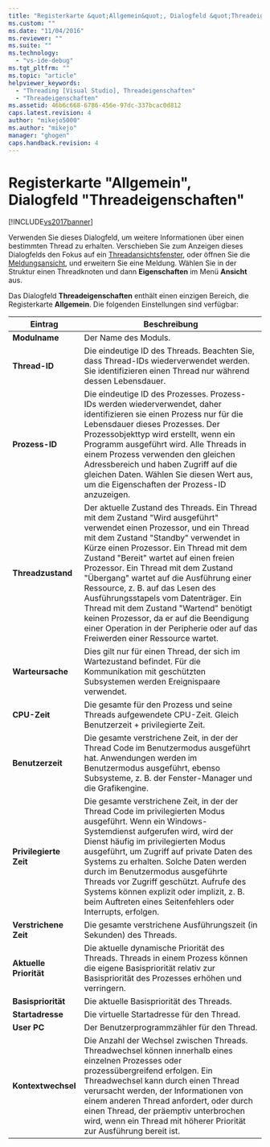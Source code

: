```yaml
---
title: "Registerkarte &quot;Allgemein&quot;, Dialogfeld &quot;Threadeigenschaften&quot; | Microsoft Docs"
ms.custom: ""
ms.date: "11/04/2016"
ms.reviewer: ""
ms.suite: ""
ms.technology: 
  - "vs-ide-debug"
ms.tgt_pltfrm: ""
ms.topic: "article"
helpviewer_keywords: 
  - "Threading [Visual Studio], Threadeigenschaften"
  - "Threadeigenschaften"
ms.assetid: 46b6c668-6786-456e-97dc-337bcac0d812
caps.latest.revision: 4
author: "mikejo5000"
ms.author: "mikejo"
manager: "ghogen"
caps.handback.revision: 4
---
```

# Registerkarte &quot;Allgemein&quot;, Dialogfeld &quot;Threadeigenschaften&quot;
[!INCLUDE[vs2017banner](../code-quality/includes/vs2017banner.md)]

Verwenden Sie dieses Dialogfeld, um weitere Informationen über einen bestimmten Thread zu erhalten.  Verschieben Sie zum Anzeigen dieses Dialogfelds den Fokus auf ein [Threadansichtsfenster](../debugger/threads-view.md), oder öffnen Sie die [Meldungsansicht](../debugger/messages-view.md), und erweitern Sie eine Meldung.  Wählen Sie in der Struktur einen Threadknoten und dann **Eigenschaften** im Menü **Ansicht** aus.  
  
 Das Dialogfeld **Threadeigenschaften** enthält einen einzigen Bereich, die Registerkarte **Allgemein**.  Die folgenden Einstellungen sind verfügbar:  
  
|Eintrag|Beschreibung|  
|-------------|------------------|  
|**Modulname**|Der Name des Moduls.|  
|**Thread\-ID**|Die eindeutige ID des Threads.  Beachten Sie, dass Thread\-IDs wiederverwendet werden. Sie identifizieren einen Thread nur während dessen Lebensdauer.|  
|**Prozess\-ID**|Die eindeutige ID des Prozesses.  Prozess\-IDs werden wiederverwendet, daher identifizieren sie einen Prozess nur für die Lebensdauer dieses Prozesses.  Der Prozessobjekttyp wird erstellt, wenn ein Programm ausgeführt wird.  Alle Threads in einem Prozess verwenden den gleichen Adressbereich und haben Zugriff auf die gleichen Daten.  Wählen Sie diesen Wert aus, um die Eigenschaften der Prozess\-ID anzuzeigen.|  
|**Threadzustand**|Der aktuelle Zustand des Threads.  Ein Thread mit dem Zustand "Wird ausgeführt" verwendet einen Prozessor, und ein Thread mit dem Zustand "Standby" verwendet in Kürze einen Prozessor.  Ein Thread mit dem Zustand "Bereit" wartet auf einen freien Prozessor.  Ein Thread mit dem Zustand "Übergang" wartet auf die Ausführung einer Ressource, z. B. auf das Lesen des Ausführungsstapels vom Datenträger.  Ein Thread mit dem Zustand "Wartend" benötigt keinen Prozessor, da er auf die Beendigung einer Operation in der Peripherie oder auf das Freiwerden einer Ressource wartet.|  
|**Warteursache**|Dies gilt nur für einen Thread, der sich im Wartezustand befindet.  Für die Kommunikation mit geschützten Subsystemen werden Ereignispaare verwendet.|  
|**CPU\-Zeit**|Die gesamte für den Prozess und seine Threads aufgewendete CPU\-Zeit.  Gleich Benutzerzeit \+ privilegierte Zeit.|  
|**Benutzerzeit**|Die gesamte verstrichene Zeit, in der der Thread Code im Benutzermodus ausgeführt hat.  Anwendungen werden im Benutzermodus ausgeführt, ebenso Subsysteme, z. B. der Fenster\-Manager und die Grafikengine.|  
|**Privilegierte Zeit**|Die gesamte verstrichene Zeit, in der der Thread Code im privilegierten Modus ausgeführt.  Wenn ein Windows\-Systemdienst aufgerufen wird, wird der Dienst häufig im privilegierten Modus ausgeführt, um Zugriff auf private Daten des Systems zu erhalten.  Solche Daten werden durch im Benutzermodus ausgeführte Threads vor Zugriff geschützt.  Aufrufe des Systems können explizit oder implizit, z. B. beim Auftreten eines Seitenfehlers oder Interrupts, erfolgen.|  
|**Verstrichene Zeit**|Die gesamte verstrichene Ausführungszeit \(in Sekunden\) des Threads.|  
|**Aktuelle Priorität**|Die aktuelle dynamische Priorität des Threads.  Threads in einem Prozess können die eigene Basispriorität relativ zur Basispriorität des Prozesses erhöhen und verringern.|  
|**Basispriorität**|Die aktuelle Basispriorität des Threads.|  
|**Startadresse**|Die virtuelle Startadresse für den Thread.|  
|**User PC**|Der Benutzerprogrammzähler für den Thread.|  
|**Kontextwechsel**|Die Anzahl der Wechsel zwischen Threads.  Threadwechsel können innerhalb eines einzelnen Prozesses oder prozessübergreifend erfolgen.  Ein Threadwechsel kann durch einen Thread verursacht werden, der Informationen von einem anderen Thread anfordert, oder durch einen Thread, der präemptiv unterbrochen wird, wenn ein Thread mit höherer Priorität zur Ausführung bereit ist.|